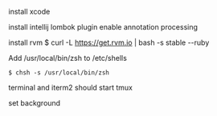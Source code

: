 install xcode

install intellij lombok plugin
enable annotation processing

install rvm
    $ curl -L https://get.rvm.io | bash -s stable --ruby

Add /usr/local/bin/zsh to /etc/shells

    $ chsh -s /usr/local/bin/zsh

terminal and iterm2 should start tmux

set background
